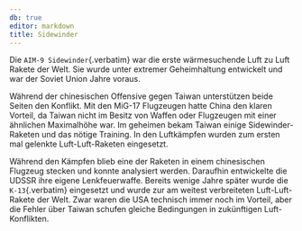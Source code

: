 ```yaml
---
db: true
editor: markdown
title: Sidewinder
---
```


Die `AIM-9 Sidewinder`{.verbatim} war die erste wärmesuchende Luft zu
Luft Rakete der Welt. Sie wurde unter extremer Geheimhaltung entwickelt
und war der Soviet Union Jahre voraus.

Während der chinesischen Offensive gegen Taiwan unterstützen beide
Seiten den Konflikt. Mit den MiG-17 Flugzeugen hatte China den klaren
Vorteil, da Taiwan nicht im Besitz von Waffen oder Flugzeugen mit einer
ähnlichen Maximalhöhe war. Im geheimen bekam Taiwan einige
Sidewinder-Raketen und das nötige Training. In den Luftkämpfen wurden
zum ersten mal gelenkte Luft-Luft-Raketen eingesetzt.

Während den Kämpfen blieb eine der Raketen in einem chinesischen
Flugzeug stecken und konnte analysiert werden. Daraufhin entwickelte die
UDSSR ihre eigene Lenkfeuerwaffe. Bereits wenige Jahre später wurde die
`K-13`{.verbatim} eingesetzt und wurde zur am weitest verbreiteten
Luft-Luft-Rakete der Welt. Zwar waren die USA technisch immer noch im
Vorteil, aber die Fehler über Taiwan schufen gleiche Bedingungen in
zukünftigen Luft-Konflikten.
